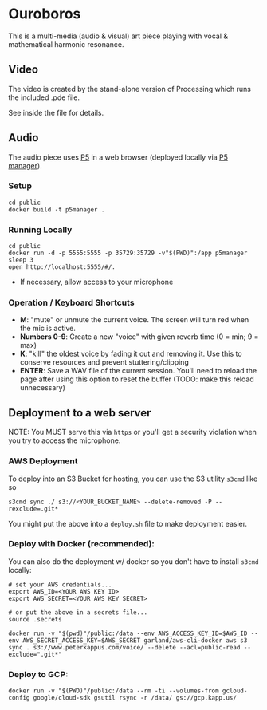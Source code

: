 # Ouroboros
This is a multi-media (audio & visual) art piece playing with vocal & mathematical harmonic resonance.

## Video
The video is created by the stand-alone version of Processing which runs the included .pde file.

See inside the file for details.

## Audio
The audio piece uses [P5](http://p5js.org/) in a web browser (deployed locally via [P5 manager](https://www.npmjs.com/package/p5-manager)). 

### Setup
```
cd public
docker build -t p5manager .
```

### Running Locally
```
cd public
docker run -d -p 5555:5555 -p 35729:35729 -v"$(PWD)":/app p5manager
sleep 3
open http://localhost:5555/#/.
```
- If necessary, allow access to your microphone

### Operation / Keyboard Shortcuts
- **M**: "mute" or unmute the current voice. The screen will turn red when the mic is active.
- **Numbers 0-9**: Create a new "voice" with given reverb time (0 = min; 9 = max)
- **K**: "kill" the oldest voice by fading it out and removing it. Use this to conserve resources and prevent stuttering/clipping
- **ENTER**: Save a WAV file of the current session. You'll need to reload the page after using this option to reset the buffer (TODO: make this reload unnecessary)

## Deployment to a web server
NOTE: You MUST serve this via `https` or you'll get a security violation when you try to access the microphone.

### AWS Deployment
To deploy into an S3 Bucket for hosting, you can use the S3 utility `s3cmd` like so

```
s3cmd sync ./ s3://<YOUR_BUCKET_NAME> --delete-removed -P --rexclude=.git*
```

You might put the above into a `deploy.sh` file to make deployment easier.


### Deploy with Docker (recommended):
You can also do the deployment w/ docker so you don't have to install `s3cmd` locally:
```
# set your AWS credentials...
export AWS_ID=<YOUR AWS KEY ID>
export AWS_SECRET=<YOUR AWS KEY SECRET>

# or put the above in a secrets file...
source .secrets

docker run -v "$(pwd)"/public:/data --env AWS_ACCESS_KEY_ID=$AWS_ID --env AWS_SECRET_ACCESS_KEY=$AWS_SECRET garland/aws-cli-docker aws s3 sync . s3://www.peterkappus.com/voice/ --delete --acl=public-read --exclude=".git*"
```


### Deploy to GCP:
```
docker run -v "$(PWD)"/public:/data --rm -ti --volumes-from gcloud-config google/cloud-sdk gsutil rsync -r /data/ gs://gcp.kapp.us/
```
